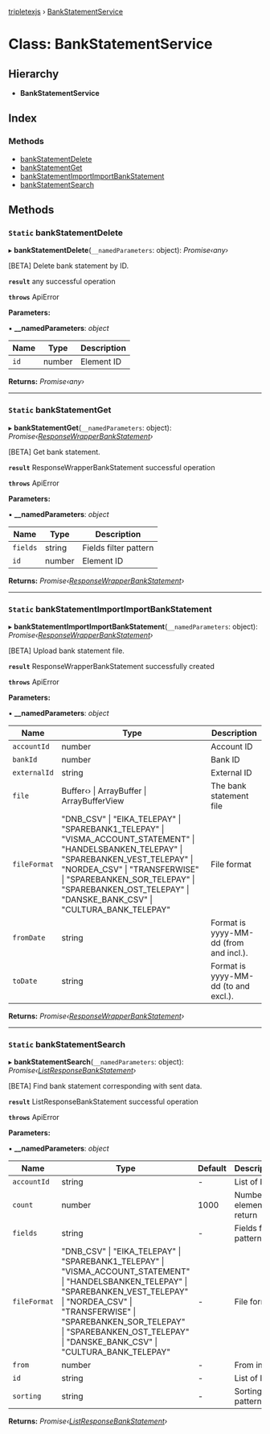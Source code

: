 [tripletexjs](../README.md) › [BankStatementService](bankstatementservice.md)

# Class: BankStatementService

## Hierarchy

* **BankStatementService**

## Index

### Methods

* [bankStatementDelete](bankstatementservice.md#static-bankstatementdelete)
* [bankStatementGet](bankstatementservice.md#static-bankstatementget)
* [bankStatementImportImportBankStatement](bankstatementservice.md#static-bankstatementimportimportbankstatement)
* [bankStatementSearch](bankstatementservice.md#static-bankstatementsearch)

## Methods

### `Static` bankStatementDelete

▸ **bankStatementDelete**(`__namedParameters`: object): *Promise‹any›*

[BETA] Delete bank statement by ID.

**`result`** any successful operation

**`throws`** ApiError

**Parameters:**

▪ **__namedParameters**: *object*

Name | Type | Description |
------ | ------ | ------ |
`id` | number | Element ID |

**Returns:** *Promise‹any›*

___

### `Static` bankStatementGet

▸ **bankStatementGet**(`__namedParameters`: object): *Promise‹[ResponseWrapperBankStatement](../interfaces/responsewrapperbankstatement.md)›*

[BETA] Get bank statement.

**`result`** ResponseWrapperBankStatement successful operation

**`throws`** ApiError

**Parameters:**

▪ **__namedParameters**: *object*

Name | Type | Description |
------ | ------ | ------ |
`fields` | string | Fields filter pattern |
`id` | number | Element ID |

**Returns:** *Promise‹[ResponseWrapperBankStatement](../interfaces/responsewrapperbankstatement.md)›*

___

### `Static` bankStatementImportImportBankStatement

▸ **bankStatementImportImportBankStatement**(`__namedParameters`: object): *Promise‹[ResponseWrapperBankStatement](../interfaces/responsewrapperbankstatement.md)›*

[BETA] Upload bank statement file.

**`result`** ResponseWrapperBankStatement successfully created

**`throws`** ApiError

**Parameters:**

▪ **__namedParameters**: *object*

Name | Type | Description |
------ | ------ | ------ |
`accountId` | number | Account ID |
`bankId` | number | Bank ID |
`externalId` | string | External ID |
`file` | Buffer‹› &#124; ArrayBuffer &#124; ArrayBufferView | The bank statement file |
`fileFormat` | "DNB_CSV" &#124; "EIKA_TELEPAY" &#124; "SPAREBANK1_TELEPAY" &#124; "VISMA_ACCOUNT_STATEMENT" &#124; "HANDELSBANKEN_TELEPAY" &#124; "SPAREBANKEN_VEST_TELEPAY" &#124; "NORDEA_CSV" &#124; "TRANSFERWISE" &#124; "SPAREBANKEN_SOR_TELEPAY" &#124; "SPAREBANKEN_OST_TELEPAY" &#124; "DANSKE_BANK_CSV" &#124; "CULTURA_BANK_TELEPAY" | File format |
`fromDate` | string | Format is yyyy-MM-dd (from and incl.). |
`toDate` | string | Format is yyyy-MM-dd (to and excl.). |

**Returns:** *Promise‹[ResponseWrapperBankStatement](../interfaces/responsewrapperbankstatement.md)›*

___

### `Static` bankStatementSearch

▸ **bankStatementSearch**(`__namedParameters`: object): *Promise‹[ListResponseBankStatement](../interfaces/listresponsebankstatement.md)›*

[BETA] Find bank statement corresponding with sent data.

**`result`** ListResponseBankStatement successful operation

**`throws`** ApiError

**Parameters:**

▪ **__namedParameters**: *object*

Name | Type | Default | Description |
------ | ------ | ------ | ------ |
`accountId` | string | - | List of IDs |
`count` | number | 1000 | Number of elements to return |
`fields` | string | - | Fields filter pattern |
`fileFormat` | "DNB_CSV" &#124; "EIKA_TELEPAY" &#124; "SPAREBANK1_TELEPAY" &#124; "VISMA_ACCOUNT_STATEMENT" &#124; "HANDELSBANKEN_TELEPAY" &#124; "SPAREBANKEN_VEST_TELEPAY" &#124; "NORDEA_CSV" &#124; "TRANSFERWISE" &#124; "SPAREBANKEN_SOR_TELEPAY" &#124; "SPAREBANKEN_OST_TELEPAY" &#124; "DANSKE_BANK_CSV" &#124; "CULTURA_BANK_TELEPAY" | - | File format |
`from` | number | - | From index |
`id` | string | - | List of IDs |
`sorting` | string | - | Sorting pattern |

**Returns:** *Promise‹[ListResponseBankStatement](../interfaces/listresponsebankstatement.md)›*
